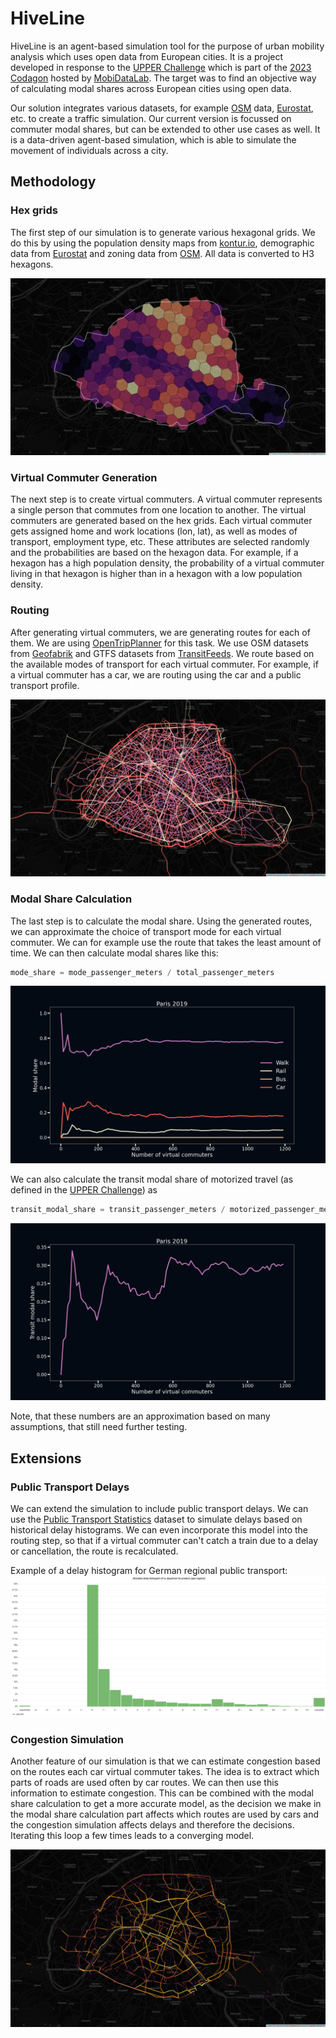 # HiveLine

HiveLine is an agent-based simulation tool for the purpose of urban mobility analysis which uses open data from European cities. It is a project developed in response to
the [UPPER Challenge](https://labs.mobidatalab.eu/challenge-details/?id=123)
which is part of the [2023 Codagon](https://labs.mobidatalab.eu/living-lab-details/?id=90) hosted
by [MobiDataLab](https://mobidatalab.eu/).
The target was to find an objective way of calculating modal shares across European cities using open data.

Our solution integrates various datasets, for example [OSM](https://www.openstreetmap.org/)
data, [Eurostat](https://ec.europa.eu/eurostat/), etc.
to create a traffic simulation. Our current version is focussed on commuter modal shares, but can be extended to other
use cases as well. It is a data-driven agent-based simulation, which is able to simulate the movement of
individuals across a city.

## Methodology

### Hex grids

The first step of our simulation is to generate various hexagonal grids. We do this by using the population density
maps from [kontur.io](https://www.kontur.io/portfolio/population-dataset/), demographic data
from [Eurostat](https://ec.europa.eu/eurostat/)
and zoning data from [OSM](https://www.openstreetmap.org/). All data is converted to H3 hexagons.

![Paris Population](docs/img/paris_population.png)

### Virtual Commuter Generation

The next step is to create virtual commuters. A virtual commuter represents a single person that commutes from one
location to another. The virtual commuters are generated based on the hex grids. Each virtual commuter gets assigned
home and work locations (lon, lat), as well as modes of transport, employment type, etc. These attributes are selected
randomly and the probabilities are based on the hexagon data. For example, if a hexagon has a high population density,
the probability of a virtual commuter living in that hexagon is higher than in a hexagon with a low population density.

### Routing

After generating virtual commuters, we are generating routes for each of them. We are
using [OpenTripPlanner](https://docs.opentripplanner.org/en/v2.4.0/)
for this task. We use OSM datasets from [Geofabrik](https://download.geofabrik.de/) and GTFS datasets from
[TransitFeeds](https://transitfeeds.com/). We route based on the available modes of transport for each virtual
commuter. For example, if a virtual commuter has a car, we are routing using the car and a public transport profile.

![Paris Traces](docs/img/paris_traces.png)

### Modal Share Calculation

The last step is to calculate the modal share. Using the generated routes, we can approximate the choice of transport
mode for each virtual commuter. We can for example use the route that takes the least amount of time. We can then
calculate modal shares like this:

```python
mode_share = mode_passenger_meters / total_passenger_meters
```

![Paris Modal Share](docs/img/paris_modal_shares.png)

We can also calculate the transit modal share of motorized travel (as defined in
the [UPPER Challenge](https://labs.mobidatalab.eu/challenge-details/?id=123)) as

```python
transit_modal_share = transit_passenger_meters / motorized_passenger_meters
```

![Paris Modal Share](docs/img/paris_transit_modal_share.png)

Note, that these numbers are an approximation based on many assumptions, that still need further testing.

## Extensions

### Public Transport Delays

We can extend the simulation to include public transport delays. We can use
the [Public Transport Statistics](https://github.com/traines-source/public-transport-statistics)
dataset to simulate delays based on historical delay histograms. We can even incorporate this model into the routing
step, so that if a virtual commuter can't catch a train due to a delay or cancellation, the route is recalculated.

Example of a delay histogram for German regional public transport:
![Delay Histogram](docs/img/db_delays.PNG)

### Congestion Simulation

Another feature of our simulation is that we can estimate congestion based on the routes each car virtual commuter
takes. The idea is to extract which parts of roads are used often by car routes. We can then use this information to
estimate congestion. This can be combined with the modal share calculation to get a more accurate model, as the decision
we make in the modal share calculation part affects which routes are used by cars and the congestion simulation affects
delays and therefore the decisions. Iterating this loop a few times leads to a converging model.

![Paris Congestion](docs/img/paris_congestion.png)

